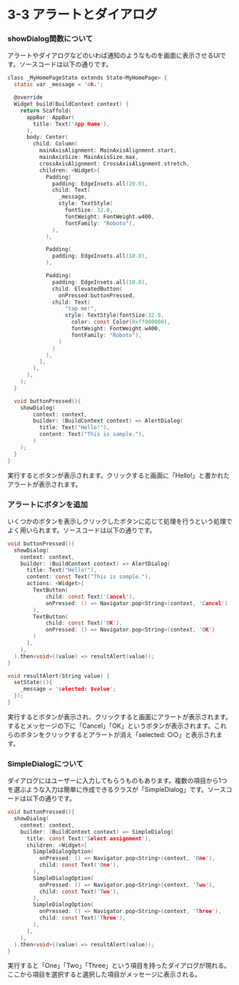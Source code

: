 # 3-3 アラートとダイアログ
### showDialog関数について
アラートやダイアログなどのいわば通知のようなものを画面に表示させるUIです。ソースコードは以下の通りです。
``` c
class _MyHomePageState extends State<MyHomePage> {
  static var _message = 'ok.';

  @override
  Widget build(BuildContext context) {
    return Scaffold(
      appBar: AppBar(
        title: Text('App Name'),
      ),
      body: Center(
        child: Column(
          mainAxisAlignment: MainAxisAlignment.start,
          mainAxisSize: MainAxisSize.max,
          crossAxisAlignment: CrossAxisAlignment.stretch,
          children: <Widget>[
            Padding(
              padding: EdgeInsets.all(20.0),
              child: Text(
                _message,
                style: TextStyle(
                  fontSize: 32.0,
                  fontWeight: FontWeight.w400,
                  fontFamily: "Roboto"),
              ),
            ),

            Padding(
              padding: EdgeInsets.all(10.0),
            ),

            Padding(
              padding: EdgeInsets.all(10.0),
              child: ElevatedButton(
                onPressed:buttonPressed,
              child: Text(
                  "tap me!",
                  style: TextStyle(fontSize:32.0,
                    color: const Color(0xff000000),
                    fontWeight: FontWeight.w400,
                    fontFamily: "Roboto"),
                )
              )
            ),
          ],
        ),
      ),
    );
  }

  void buttonPressed(){
    showDialog(
        context: context,
        builder: (BuildContext context) => AlertDialog(
          title: Text("Hello!"),
          content: Text("This is sample."),
        )
    );
  }
}
```
実行するとボタンが表示されます。クリックすると画面に「Hello!」と書かれたアラートが表示されます。

### アラートにボタンを追加
いくつかのボタンを表示しクリックしたボタンに応じて処理を行うという処理でよく用いられます。ソースコードは以下の通りです。
``` c
void buttonPressed(){
  showDialog(
    context: context,
    builder: (BuildContext context) => AlertDialog(
      title: Text("Hello!"),
      content: const Text("This is sample."),
      actions: <Widget>[
        TextButton(
            child: const Text('Cancel'),
            onPressed: () => Navigator.pop<String>(context, 'Cancel')
        ),
        TextButton(
            child: const Text('OK'),
            onPressed: () => Navigator.pop<String>(context, 'OK')
        )
      ],
    ),
  ).then<void>((value) => resultAlert(value));
}

void resultAlert(String value) {
  setState((){
    _message = 'selected: $value';
  });
}
```
実行するとボタンが表示され、クリックすると画面にアラートが表示されます。するとメッセージの下に「Cancel」「OK」というボタンが表示されます。これらのボタンをクリックするとアラートが消え「selected: ○○」と表示されます。

### SimpleDialogについて
ダイアログにはユーザーに入力してもらうものもあります。複数の項目から1つを選ぶような入力は簡単に作成できるクラスが「SimpleDialog」です。ソースコードは以下の通りです。
``` c
void buttonPressed(){
  showDialog(
    context: context,
    builder: (BuildContext context) => SimpleDialog(
      title: const Text('Select assignment'),
      children: <Widget>[
        SimpleDialogOption(
          onPressed: () => Navigator.pop<String>(context, 'One'),
          child: const Text('One'),
        ),
        SimpleDialogOption(
          onPressed: () => Navigator.pop<String>(context, 'Two'),
          child: const Text('Two'),
        ),
        SimpleDialogOption(
          onPressed: () => Navigator.pop<String>(context, 'Three'),
          child: const Text('Three'),
        ),
      ],
    ),
  ).then<void>((value) => resultAlert(value));
}
```
実行すると「One」「Two」「Three」という項目を持ったダイアログが現れる。ここから項目を選択すると選択した項目がメッセージに表示される。